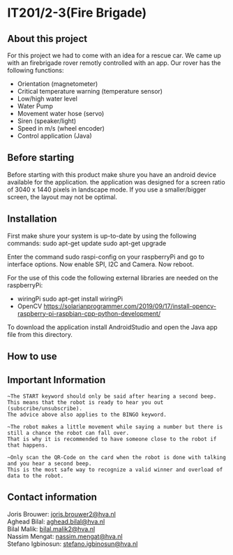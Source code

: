 # IT201/2-3(Fire Brigade)

## About this project
For this project we had to come with an idea for a rescue car.
We came up with an firebrigade rover remotly controlled with an app.
Our rover has the following functions:
- Orientation (magnetometer)
- Critical temperature warning (temperature sensor)
- Low/high water level
- Water Pump
- Movement water hose (servo)
- Siren (speaker/light)
- Speed in m/s (wheel encoder)
- Control application (Java)



## Before starting
Before starting with this product make shure you have an android device available for the application. the application was designed for a screen ratio of 3040 x 1440 pixels in landscape mode. If you use a smaller/bigger screen, the layout may not be optimal.

## Installation

First make shure your system is up-to-date by using the following commands:
sudo apt-get update
sudo apt-get upgrade

Enter the command sudo raspi-config on your raspberryPi and go to interface options. Now enable SPI, I2C and Camera. Now reboot.

For the use of this code the following external libraries are needed on the raspberryPi:
- wiringPi
    sudo apt-get install wiringPi
- OpenCV
    https://solarianprogrammer.com/2019/09/17/install-opencv-raspberry-pi-raspbian-cpp-python-development/

To download the application install AndroidStudio and open the Java app file from this directory. 

## How to use


## Important Information

    ~The START keyword should only be said after hearing a second beep. 
    This means that the robot is ready to hear you out (subscribe/unsubscribe).
    The advice above also applies to the BINGO keyword.

    ~The robot makes a little movement while saying a number but there is still a chance the robot can fall over.
    That is why it is recommended to have someone close to the robot if that happens.

    ~Only scan the QR-Code on the card when the robot is done with talking and you hear a second beep.
    This is the most safe way to recognize a valid winner and overload of data to the robot. 

## Contact information
Joris Brouwer: joris.brouwer2@hva.nl<br>
Aghead Bilal: aghead.bilal@hva.nl<br>
Bilal Malik: bilal.malik2@hva.nl<br>
Nassim Mengat: nassim.mengat@hva.nl<br>
Stefano Igbinosun: stefano.igbinosun@hva.nl
